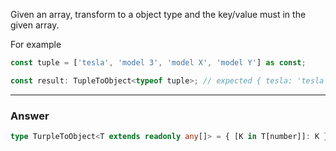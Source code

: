 Given an array, transform to a object type and the key/value must in the given array.

For example

```ts
const tuple = ['tesla', 'model 3', 'model X', 'model Y'] as const;

const result: TupleToObject<typeof tuple>; // expected { tesla: 'tesla', 'model 3': 'model 3', 'model X': 'model X', 'model Y': 'model Y'}
```

---

### Answer

```ts
type TurpleToObject<T extends readonly any[]> = { [K in T[number]]: K };
```
